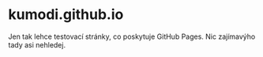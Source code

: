 # kumodi.github.io

Jen tak lehce testovací stránky, co poskytuje GitHub Pages.
Nic zajímavýho tady asi nehledej.
